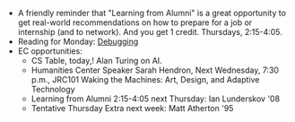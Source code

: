 * A friendly reminder that "Learning from Alumni" is a great opportunity
  to get real-world recommendations on how to prepare for a job or
  internship (and to network).  And you get 1 credit.  Thursdays, 2:15-4:05.
* Reading for Monday: [Debugging](../readings/debugging.html)
* EC opportunities:
    * CS Table, today,!  Alan Turing on AI.
    * Humanities Center Speaker Sarah Hendron, Next Wednesday, 7:30 p.m., JRC101
      Waking the Machines: Art, Design, and Adaptive Technology
    * Learning from Alumni 2:15-4:05 next Thursday: Ian Lunderskov '08
    * Tentative Thursday Extra next week: Matt Atherton '95
